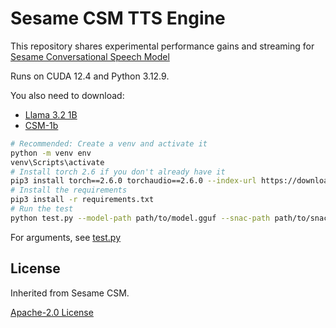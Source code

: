 # Sesame CSM TTS Engine

This repository shares experimental performance gains and streaming for [Sesame Conversational Speech Model](https://github.com/SesameAILabs/csm)

Runs on CUDA 12.4 and Python 3.12.9.

You also need to download:

- [Llama 3.2 1B](https://huggingface.co/meta-llama/Llama-3.2-1B)
- [CSM-1b](https://huggingface.co/sesame/csm-1b)

```bash
# Recommended: Create a venv and activate it
python -m venv env
venv\Scripts\activate 
# Install torch 2.6 if you don't already have it
pip3 install torch==2.6.0 torchaudio==2.6.0 --index-url https://download.pytorch.org/whl/cu124
# Install the requirements
pip3 install -r requirements.txt
# Run the test
python test.py --model-path path/to/model.gguf --snac-path path/to/snac-folder --output-path path/to-outputs
```

For arguments, see [test.py](./test.py)

## License

Inherited from Sesame CSM.

[Apache-2.0 License](https://github.com/SesameAILabs/csm?tab=Apache-2.0-1-ov-file)
